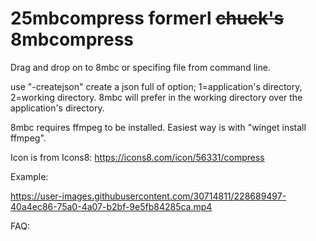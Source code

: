 # 25mbcompress formerl ~~chuck's~~ 8mbcompress

Drag and drop on to 8mbc or specifing file from command line.


use "-createjson" create a json full of option; 1=application's directory, 2=working directory. 8mbc will prefer in the working directory over the application's directory.

8mbc requires ffmpeg to be installed.
Easiest way is with "winget install ffmpeg".



Icon is from Icons8:
https://icons8.com/icon/56331/compress




Example:


https://user-images.githubusercontent.com/30714811/228689497-40a4ec86-75a0-4a07-b2bf-9e5fb84285ca.mp4







FAQ:



